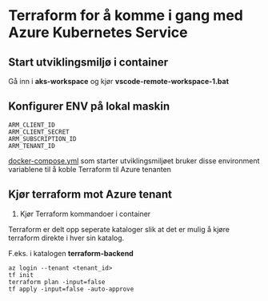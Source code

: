 # Terraform for å komme i gang med Azure Kubernetes Service #

## Start utviklingsmiljø i container ##

Gå inn i **aks-workspace** og kjør **vscode-remote-workspace-1.bat**


## Konfigurer ENV på lokal maskin

```
ARM_CLIENT_ID
ARM_CLIENT_SECRET
ARM_SUBSCRIPTION_ID
ARM_TENANT_ID
```

[docker-compose.yml](aks-workspace\docker-compose.yml) som starter utviklingsmiljøet bruker disse environment variablene til å koble Terraform til Azure tenanten

## Kjør terraform mot Azure tenant ##

1. Kjør Terraform kommandoer i container

Terraform er delt opp seperate kataloger slik at det er mulig å kjøre terraform direkte i hver sin katalog.

F.eks. i katalogen **terraform-backend**
```
az login --tenant <tenant_id>
tf init
terraform plan -input=false
tf apply -input=false -auto-approve
```

